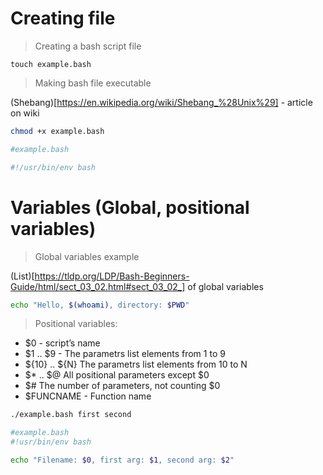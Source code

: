 # Creating file

> Creating a bash script file

`touch example.bash`

> Making bash file executable

(Shebang)[https://en.wikipedia.org/wiki/Shebang_%28Unix%29] - article on wiki

```bash
chmod +x example.bash

#example.bash

#!/usr/bin/env bash
```

# Variables (Global, positional variables)

> Global variables example

(List)[https://tldp.org/LDP/Bash-Beginners-Guide/html/sect_03_02.html#sect_03_02_] of global variables

```bash
echo "Hello, $(whoami), directory: $PWD"
```

> Positional variables:

- $0 - script’s name
- $1 .. $9 -  The parametrs list elements from 1 to 9
- ${10} .. ${N} The parametrs list elements from 10 to N
- $* .. $@ All positional parameters except $0
- $# The number of parameters, not counting $0
- $FUNCNAME - Function name

```bash
./example.bash first second

#example.bash
#!usr/bin/env bash

echo "Filename: $0, first arg: $1, second arg: $2"
```


